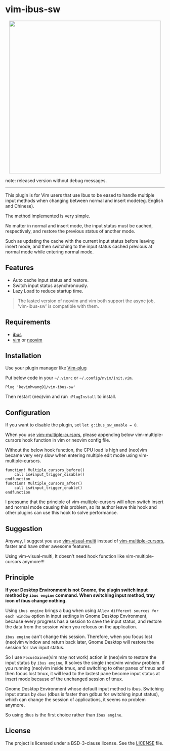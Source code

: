 # vim-ibus-sw

<p align="center">
    <img width="480px" src="https://user-images.githubusercontent.com/17562139/79073844-5a40b300-7d1b-11ea-93ba-9513e651b9ef.gif">
</p>

note: released version without debug messages.

---

This plugin is for Vim users that use Ibus to be eased to handle multiple input methods
when changing between normal and insert mode(eg. English and Chinese).

The method implemented is very simple.

No matter in normal and insert mode, the input status must be cached, respectively,
and restore the previous status of another mode.

Such as updating the cache with the current input status before leaving insert mode,
and then switching to the input status cached previous at normal mode while entering normal mode.

## Features

- Auto cache input status and restore.
- Switch input status asynchronously.
- Lazy Load to reduce startup time.

> The lasted version of neovim and vim both support the async job, 'vim-ibus-sw' is compatible with them.

## Requirements

- [ibus](https://github.com/ibus/ibus)
- [vim](https://github.com/vim/vim) or [neovim](https://github.com/neovim/neovim)

## Installation

Use your plugin manager like [Vim-plug](https://github.com/junegunn/vim-plug)

Put below code in your `~/.vimrc` or `~/.config/nvim/init.vim`.

```vim
Plug 'kevinhwang91/vim-ibus-sw'
```

Then restart (neo)vim and run `:PlugInstall` to install.

## Configuration

If you want to disable the plugin, set `let g:ibus_sw_enable = 0`.

When you use [vim-multiple-cursors](https://github.com/terryma/vim-multiple-cursors),
please appending below vim-multiple-cursors hook function in vim or neovim config file.

Without the below hook function, the CPU load is high and (neo)vim became very very slow
when entering multiple edit mode using vim-multiple-cursors.

```vim
function! Multiple_cursors_before()
    call is#input_trigger_disable()
endfunction
function! Multiple_cursors_after()
    call is#input_trigger_enable()
endfunction
```

I pressume that the principle of vim-multiple-cursors will often switch insert and normal mode
causing this problem, so its author leave this hook and other plugins can use this hook to solve performance.

## Suggestion

Anyway, I suggest you use [vim-visual-multi](https://github.com/mg979/vim-visual-multi) instead of
[vim-multiple-cursors](https://github.com/terryma/vim-multiple-cursors),
faster and have other awesome features.

Using vim-visual-multi, It doesn't need hook function like vim-multiple-cursors anymore!!!

## Principle

**If your Desktop Environment is not Gnome, the plugin switch input method by `ibus engine` command.
When switching input method, tray icon of ibus change nothing.**

Using `ibus engine` brings a bug when using `Allow different sources for each window` option
in input settings in Gnome Desktop Environment, because every progress has a session to save the
input status, and restore the data from the session when you refocus on the application.

`ibus engine` can't change this session. Therefore, when you focus lost (neo)vim window and
return back later, Gnome Desktop will restore the session for raw input status.

So I use `FocusGained`(vim may not work) action in (neo)vim to restore the input status by
`ibus engine`, It solves the single (neo)vim window problem.
If you running (neo)vim inside tmux, and switching to other panes of tmux and then focus lost tmux,
it will lead to the lastest pane become input status at insert mode
because of the unchanged session of tmux.

Gnome Desktop Environment whose default input method is ibus. Switching input status by `dbus`
(dbus is faster than gdbus for switching input status),
which can change the session of applications, it seems no problem anymore.

So using `dbus` is the first choice rather than `ibus engine`.

## License

The project is licensed under a BSD-3-clause license. See the [LICENSE](./LICENSE) file.

